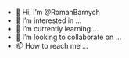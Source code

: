 - 👋 Hi, I’m @RomanBarnych
- 👀 I’m interested in ...
- 🌱 I’m currently learning ...
- 💞️ I’m looking to collaborate on ...
- 📫 How to reach me ...

<!---
RomanBarnych/RomanBarnych is a ✨ special ✨ repository because its `README.md` (this file) appears on your GitHub profile.
You can click the Preview link to take a look at your changes.
--->
